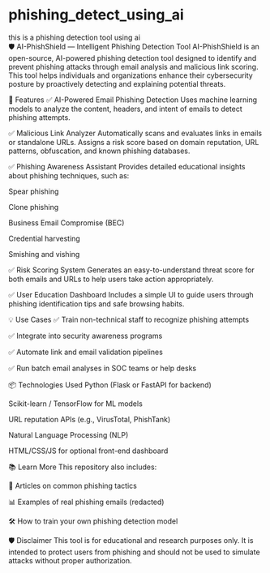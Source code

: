 # phishing_detect_using_ai
this is a phishing detection tool using ai  
🛡️ AI-PhishShield — Intelligent Phishing Detection Tool
AI-PhishShield is an open-source, AI-powered phishing detection tool designed to identify and prevent phishing attacks through email analysis and malicious link scoring. This tool helps individuals and organizations enhance their cybersecurity posture by proactively detecting and explaining potential threats.

🚀 Features
✅ AI-Powered Email Phishing Detection
Uses machine learning models to analyze the content, headers, and intent of emails to detect phishing attempts.

✅ Malicious Link Analyzer
Automatically scans and evaluates links in emails or standalone URLs. Assigns a risk score based on domain reputation, URL patterns, obfuscation, and known phishing databases.

✅ Phishing Awareness Assistant
Provides detailed educational insights about phishing techniques, such as:

Spear phishing

Clone phishing

Business Email Compromise (BEC)

Credential harvesting

Smishing and vishing

✅ Risk Scoring System
Generates an easy-to-understand threat score for both emails and URLs to help users take action appropriately.

✅ User Education Dashboard
Includes a simple UI to guide users through phishing identification tips and safe browsing habits.

💡 Use Cases
✅ Train non-technical staff to recognize phishing attempts

✅ Integrate into security awareness programs

✅ Automate link and email validation pipelines

✅ Run batch email analyses in SOC teams or help desks

📦 Technologies Used
Python (Flask or FastAPI for backend)

Scikit-learn / TensorFlow for ML models

URL reputation APIs (e.g., VirusTotal, PhishTank)

Natural Language Processing (NLP)

HTML/CSS/JS for optional front-end dashboard

📚 Learn More
This repository also includes:

🧠 Articles on common phishing tactics

📊 Examples of real phishing emails (redacted)

🛠️ How to train your own phishing detection model

🛡️ Disclaimer
This tool is for educational and research purposes only. It is intended to protect users from phishing and should not be used to simulate attacks without proper authorization.

